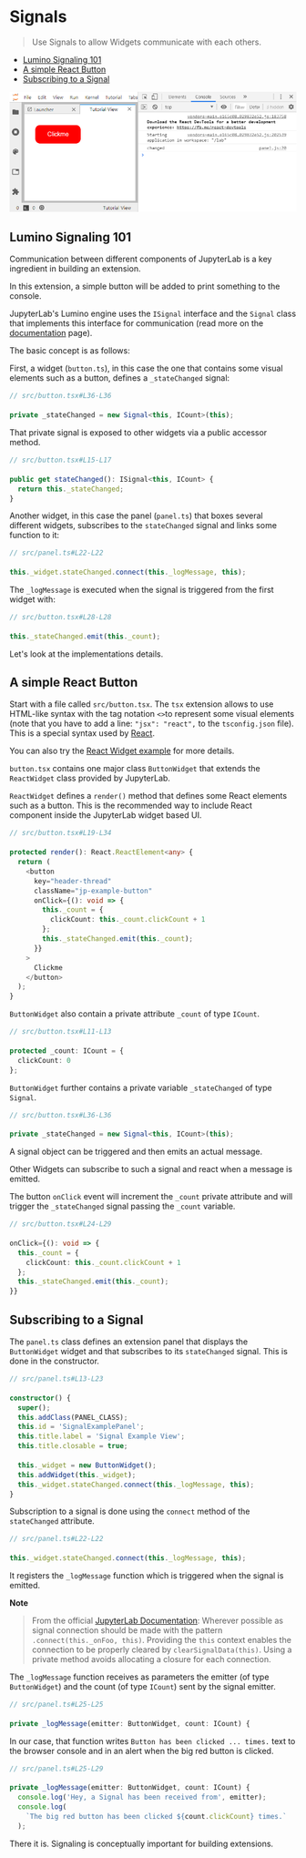 # Signals

> Use Signals to allow Widgets communicate with each others.

- [Lumino Signaling 101](#lumino-signaling-101)
- [A simple React Button](#a-simple-react-button)
- [Subscribing to a Signal](#subscribing-to-a-signal)

![Button with Signal](preview.png)

## Lumino Signaling 101

Communication between different components of JupyterLab is a key ingredient in building an
extension.

In this extension, a simple button will be added to print something to the console.

JupyterLab's Lumino engine uses the `ISignal` interface and the
`Signal` class that implements this interface for communication
(read more on the [documentation](https://jupyterlab.github.io/lumino/api/signaling/globals.html) page).

The basic concept is as follows:

First, a widget (`button.ts`), in this case the one that contains
some visual elements such as a button, defines a `_stateChanged` signal:

```ts
// src/button.tsx#L36-L36

private _stateChanged = new Signal<this, ICount>(this);
```

That private signal is exposed to other widgets via a public accessor method.

```ts
// src/button.tsx#L15-L17

public get stateChanged(): ISignal<this, ICount> {
  return this._stateChanged;
}
```

Another widget, in this case the panel (`panel.ts`) that boxes several different widgets,
subscribes to the `stateChanged` signal and links some function to it:

```ts
// src/panel.ts#L22-L22

this._widget.stateChanged.connect(this._logMessage, this);
```

The `_logMessage` is executed when the signal is triggered from the first widget with:

```ts
// src/button.tsx#L28-L28

this._stateChanged.emit(this._count);
```

Let's look at the implementations details.

## A simple React Button

Start with a file called `src/button.tsx`. The `tsx` extension allows to use
HTML-like syntax with the tag notation `<>`to represent some visual elements
(note that you have to add a line: `"jsx": "react",` to the
`tsconfig.json` file). This is a special syntax used by [React](https://reactjs.org/tutorial/tutorial.html).

You can also try the [React Widget example](./../../react/react-widget) for more details.

`button.tsx` contains one major class `ButtonWidget` that extends the
`ReactWidget` class provided by JupyterLab.

`ReactWidget` defines a `render()` method that defines some React elements such as a button.
This is the recommended way to include React component inside the JupyterLab widget based UI.

```ts
// src/button.tsx#L19-L34

protected render(): React.ReactElement<any> {
  return (
    <button
      key="header-thread"
      className="jp-example-button"
      onClick={(): void => {
        this._count = {
          clickCount: this._count.clickCount + 1
        };
        this._stateChanged.emit(this._count);
      }}
    >
      Clickme
    </button>
  );
}
```

`ButtonWidget` also contain a private attribute `_count` of type `ICount`.

```ts
// src/button.tsx#L11-L13

protected _count: ICount = {
  clickCount: 0
};
```

`ButtonWidget` further contains a private variable `_stateChanged` of type
`Signal`.

```ts
// src/button.tsx#L36-L36

private _stateChanged = new Signal<this, ICount>(this);
```

A signal object can be triggered and then emits an actual message.

Other Widgets can subscribe to such a signal and react when a message is
emitted.

The button `onClick` event will increment the `_count`
private attribute and will trigger the `_stateChanged` signal passing
the `_count` variable.

```ts
// src/button.tsx#L24-L29

onClick={(): void => {
  this._count = {
    clickCount: this._count.clickCount + 1
  };
  this._stateChanged.emit(this._count);
}}
```

## Subscribing to a Signal

The `panel.ts` class defines an extension panel that displays the
`ButtonWidget` widget and that subscribes to its `stateChanged` signal.
This is done in the constructor.

```ts
// src/panel.ts#L13-L23

constructor() {
  super();
  this.addClass(PANEL_CLASS);
  this.id = 'SignalExamplePanel';
  this.title.label = 'Signal Example View';
  this.title.closable = true;

  this._widget = new ButtonWidget();
  this.addWidget(this._widget);
  this._widget.stateChanged.connect(this._logMessage, this);
}
```

Subscription to a signal is done using the `connect` method of the
`stateChanged` attribute.

```ts
// src/panel.ts#L22-L22

this._widget.stateChanged.connect(this._logMessage, this);
```

It registers the `_logMessage` function which is triggered when the signal is emitted.

**Note**

> From the official [JupyterLab Documentation](https://jupyterlab.readthedocs.io/en/stable/developer/patterns.html#signals):
> Wherever possible as signal connection should be made with the pattern `.connect(this._onFoo, this)`.
> Providing the `this` context enables the connection to be properly cleared by `clearSignalData(this)`.
> Using a private method avoids allocating a closure for each connection.

The `_logMessage` function receives as parameters the emitter (of type `ButtonWidget`)
and the count (of type `ICount`) sent by the signal emitter.

```ts
// src/panel.ts#L25-L25

private _logMessage(emitter: ButtonWidget, count: ICount) {
```

In our case, that function writes `Button has been clicked ... times.` text
to the browser console and in an alert when the big red button is clicked.

```ts
// src/panel.ts#L25-L29

private _logMessage(emitter: ButtonWidget, count: ICount) {
  console.log('Hey, a Signal has been received from', emitter);
  console.log(
    `The big red button has been clicked ${count.clickCount} times.`
  );
```

There it is. Signaling is conceptually important for building extensions.
